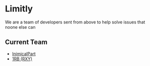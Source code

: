 # Limitly
We are a team of developers sent from above to help solve issues that noone else can

## Current Team
* [InimicalPart](https://github.com/InimicalPart)
* [1RB (RXY)](https://github.com/1RB)
